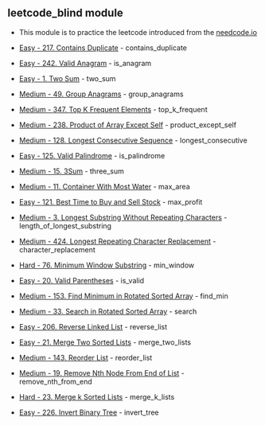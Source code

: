 ## leetcode_blind module

* This module is to practice the leetcode introduced from the [needcode.io](https://neetcode.io/practice)

* [Easy - 217. Contains Duplicate](https://leetcode.com/problems/contains-duplicate/) - contains_duplicate
* [Easy - 242. Valid Anagram](https://leetcode.com/problems/valid-anagram/) - is_anagram
* [Easy - 1. Two Sum](https://leetcode.com/problems/two-sum/) - two_sum
* [Medium - 49. Group Anagrams](https://leetcode.com/problems/group-anagrams/) - group_anagrams
* [Medium - 347. Top K Frequent Elements](https://leetcode.com/problems/top-k-frequent-elements/) - top_k_frequent
* [Medium - 238. Product of Array Except Self](https://leetcode.com/problems/product-of-array-except-self/) - product_except_self
* [Medium - 128. Longest Consecutive Sequence](https://leetcode.com/problems/longest-consecutive-sequence/) - longest_consecutive
* [Easy - 125. Valid Palindrome](https://leetcode.com/problems/valid-palindrome/) - is_palindrome
* [Medium - 15. 3Sum](https://leetcode.com/problems/3sum/description/) - three_sum
* [Medium - 11. Container With Most Water](https://leetcode.com/problems/container-with-most-water/) - max_area
* [Easy - 121. Best Time to Buy and Sell Stock](https://leetcode.com/problems/best-time-to-buy-and-sell-stock/) - max_profit
* [Medium - 3. Longest Substring Without Repeating Characters](https://leetcode.com/problems/longest-substring-without-repeating-characters/) - length_of_longest_substring
* [Medium - 424. Longest Repeating Character Replacement](https://leetcode.com/problems/longest-repeating-character-replacement/) - character_replacement
* [Hard - 76. Minimum Window Substring](https://leetcode.com/problems/minimum-window-substring/) - min_window
* [Easy - 20. Valid Parentheses](https://leetcode.com/problems/valid-parentheses/) - is_valid
* [Medium - 153. Find Minimum in Rotated Sorted Array](https://leetcode.com/problems/find-minimum-in-rotated-sorted-array/) - find_min
* [Medium - 33. Search in Rotated Sorted Array](https://leetcode.com/problems/search-in-rotated-sorted-array/) - search
* [Easy - 206. Reverse Linked List](https://leetcode.com/problems/reverse-linked-list/) - reverse_list
* [Easy - 21. Merge Two Sorted Lists](https://leetcode.com/problems/merge-two-sorted-lists/) - merge_two_lists
* [Medium - 143. Reorder List](https://leetcode.com/problems/reorder-list/) - reorder_list
* [Medium - 19. Remove Nth Node From End of List](https://leetcode.com/problems/remove-nth-node-from-end-of-list/) - remove_nth_from_end
* [Hard - 23. Merge k Sorted Lists](https://leetcode.com/problems/merge-k-sorted-lists/) - merge_k_lists
* [Easy - 226. Invert Binary Tree](https://leetcode.com/problems/invert-binary-tree/) - invert_tree
